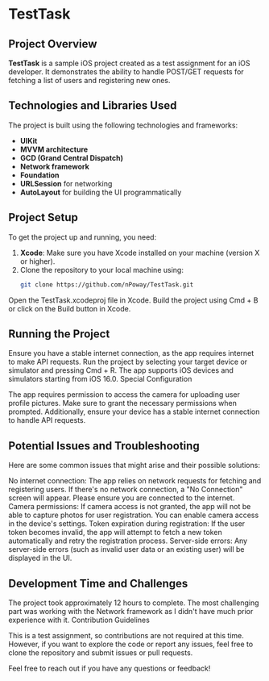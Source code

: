 # TestTask

## Project Overview
**TestTask** is a sample iOS project created as a test assignment for an iOS developer. It demonstrates the ability to handle POST/GET requests for fetching a list of users and registering new ones.

## Technologies and Libraries Used
The project is built using the following technologies and frameworks:
- **UIKit**
- **MVVM architecture**
- **GCD (Grand Central Dispatch)**
- **Network framework**
- **Foundation**
- **URLSession** for networking
- **AutoLayout** for building the UI programmatically

## Project Setup
To get the project up and running, you need:
1. **Xcode**: Make sure you have Xcode installed on your machine (version X or higher).
2. Clone the repository to your local machine using:
   ```bash
   git clone https://github.com/nPoway/TestTask.git
Open the TestTask.xcodeproj file in Xcode.
Build the project using Cmd + B or click on the Build button in Xcode.

## Running the Project

Ensure you have a stable internet connection, as the app requires internet to make API requests.
Run the project by selecting your target device or simulator and pressing Cmd + R.
The app supports iOS devices and simulators starting from iOS 16.0.
Special Configuration

The app requires permission to access the camera for uploading user profile pictures. Make sure to grant the necessary permissions when prompted. Additionally, ensure your device has a stable internet connection to handle API requests.

## Potential Issues and Troubleshooting

Here are some common issues that might arise and their possible solutions:

No internet connection:
The app relies on network requests for fetching and registering users. If there's no network connection, a "No Connection" screen will appear. Please ensure you are connected to the internet.
Camera permissions:
If camera access is not granted, the app will not be able to capture photos for user registration. You can enable camera access in the device's settings.
Token expiration during registration:
If the user token becomes invalid, the app will attempt to fetch a new token automatically and retry the registration process.
Server-side errors:
Any server-side errors (such as invalid user data or an existing user) will be displayed in the UI.

## Development Time and Challenges

The project took approximately 12 hours to complete.
The most challenging part was working with the Network framework as I didn't have much prior experience with it.
Contribution Guidelines

This is a test assignment, so contributions are not required at this time. However, if you want to explore the code or report any issues, feel free to clone the repository and submit issues or pull requests.

Feel free to reach out if you have any questions or feedback!
